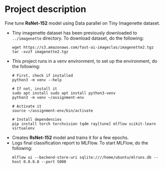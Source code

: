 # Project description

Fine tune **RsNet-152** model using Data parallel on Tiny Imagenette dataset.

- Tiny imagenette dataset has been previously downloaded to `../imagenette` directory. To download dataset, do the following:
  ```
  wget https://s3.amazonaws.com/fast-ai-imageclas/imagenette2.tgz
  tar -xvzf imagenette2.tgz
  ```
- This project runs in a venv environment, to set up the environment, do the following:
  ```
  # First, check if installed
  python3 -m venv --help

  # If not, install it
  sudo apt install sudo apt install python3-venv
  python3 -m venv ~/assignment-env

  # Activate it
  source ~/assignment-env/bin/activate

  # Install dependencies
  pip install torch torchvision tqdm ray[tune] mlflow scikit-learn virtualenv
  ```
- Creates **RsNet-152** model and trains it for a few epochs.
- Logs final classification report to MLFlow. To start MLFlow, do the following:
  ```
  mlflow ui --backend-store-uri sqlite:////home/ubuntu/mlruns.db --host 0.0.0.0 --port 5000
  ```

  

